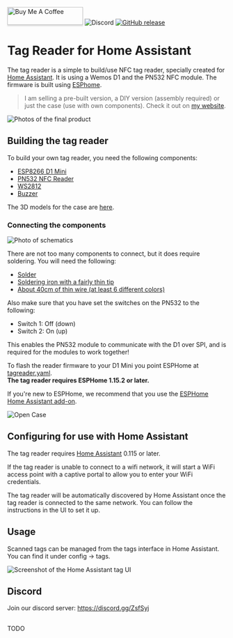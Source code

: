 <a href="https://www.buymeacoffee.com/SZo1yAprb" target="_blank"><img src="https://www.buymeacoffee.com/assets/img/custom_images/orange_img.png" alt="Buy Me A Coffee" style="height: 41px !important;width: 174px !important;box-shadow: 0px 3px 2px 0px rgba(190, 190, 190, 0.5) !important;-webkit-box-shadow: 0px 3px 2px 0px rgba(190, 190, 190, 0.5) !important;" ></a>
![Discord](https://img.shields.io/discord/755394229944975380)
[![GitHub release](https://img.shields.io/github/release/adonno/tagreader.svg)](https://GitHub.com/adonno/tagreader/releases/)

# Tag Reader for Home Assistant

The tag reader is a simple to build/use NFC tag reader, specially created for [Home Assistant](https://www.home-assistant.io). It is using a Wemos D1 and the PN532 NFC module. The firmware is built using [ESPhome](https://www.esphome.io).

> I am selling a pre-built version, a DIY version (assembly required) or just the case (use with own components). Check it out on [my website](https://adonno-crafts.myshopify.com/).

![Photos of the final product](https://raw.githubusercontent.com/adonno/tagreader/master/docs/cases.jpg)

## Building the tag reader

To build your own tag reader, you need the following components:

 - [ESP8266 D1 Mini](https://s.click.aliexpress.com/e/_d8l72oB)
 - [PN532 NFC Reader](https://s.click.aliexpress.com/e/_dZNORIJ)
 - [WS2812](https://s.click.aliexpress.com/e/_d82GRqr)
 - [Buzzer](https://s.click.aliexpress.com/e/_dZ5F5yj)

The 3D models for the case are [here](https://github.com/adonno/tagreader/tree/master/STLs).

### Connecting the components

![Photo of schematics](https://github.com/adonno/tagreader/blob/master/Schematics/tag_reader_schematics_v1.png)

There are not too many components to connect, but it does require soldering. You will need the following:

- [Solder](https://s.click.aliexpress.com/e/_dT3S62j)
- [Soldering iron with a fairly thin tip](https://s.click.aliexpress.com/e/_dXaI6nz)
- [About 40cm of thin wire (at least 6 different colors)](https://s.click.aliexpress.com/e/_dZvoYoB)


Also make sure that you have set the switches on the PN532 to the following:
- Switch 1: Off (down)
- Switch 2: On (up)

This enables the PN532 module to communicate with the D1 over SPI, and is required for the modules to work together!

To flash the reader firmware to your D1 Mini you point ESPHome at [tagreader.yaml](https://github.com/adonno/tagreader/blob/master/tagreader.yaml).  
**The tag reader requires ESPHome 1.15.2 or later.**

If you're new to ESPHome, we recommend that you use the [ESPHome Home Assistant add-on](https://esphome.io/guides/getting_started_hassio.html).

![Open Case](https://raw.githubusercontent.com/adonno/tagreader/master/docs/open-case.jpg)

## Configuring for use with Home Assistant

The tag reader requires [Home Assistant](https://www.home-assistant.io) 0.115 or later.

If the tag reader is unable to connect to a wifi network, it will start a WiFi access point with a captive portal to allow you to enter your WiFi credentials.

The tag reader will be automatically discovered by Home Assistant once the tag reader is connected to the same network. You can follow the instructions in the UI to set it up.

## Usage

Scanned tags can be managed from the tags interface in Home Assistant. You can find it under config -> tags.

![Screenshot of the Home Assistant tag UI](https://raw.githubusercontent.com/adonno/tagreader/master/docs/tag-ui.gif)

## Discord 

Join our discord server: https://discord.gg/ZsfSyj

##

TODO

